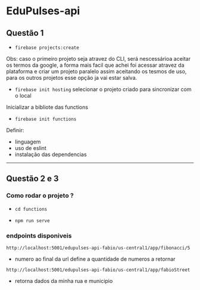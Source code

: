 # EduPulses-api

## Questão 1

- `firebase projects:create`

Obs: caso o primeiro projeto seja atravez do CLI, será nescessárioa aceitar os termos da google, a forma mais facil que achei foi acessar atravez da plataforma e criar um projeto paralelo assim aceitando os tesmos de uso, para os outros projetos esse opção ja vai estar salva.

- `firebase init hosting` selecionar o projeto criado para sincronizar com o local

Inicializar a bibliote das functions

- `firebase init functions`

Definir: 
 - linguagem 
 - uso de eslint
 - instalação das dependencias
 
 ---
## Questão 2 e 3

### Como rodar o projeto ? 

- `cd functions`

- `npm run serve`

### endpoints disponiveis 

`http://localhost:5001/edupulses-api-fabio/us-central1/app/fibonacci/5`

- numero ao final da url define a quantidade de numeros a retornar

`http://localhost:5001/edupulses-api-fabio/us-central1/app/fabioStreet`

- retorna dados da minha rua e municipio